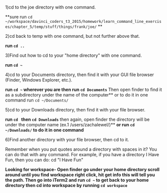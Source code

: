 1)cd to the joe directory with one command.

**sure run `cd ~/workspace/davinci_coders_t3_2015/homework/learn_command_line_exercises/chapter_5/temp/stuff/things/frank/joe/` ** 

2)cd back to temp with one command, but not further above that.

**run `cd ..`** 

3)Find out how to cd to your "home directory" with one command.

**run `cd ~`**

4)cd to your Documents directory, then find it with your GUI file browser (Finder, Windows Explorer, etc.).

**run `cd ~` wherever you are then run `cd Documents`** Then open finder to find it as a subdirectory under the name of the computer**
or to do it in one command run `cd ~/Documents/` 

5)cd to your Downloads directory, then find it with your file browser.

**run `cd ` then `cd Downloads`** then again, open finder the directory will be under the computer name (ex.1 /users/zachalewel/)**
**or run `cd ~/Downloads/` to do it in one command**

6)Find another directory with your file browser, then cd to it.

Remember when you put quotes around a directory with spaces in it? You can do that with any command. For example, if you have a directory I Have Fun, then you can do: cd "I Have Fun"

**Looking for workspace- Open finder go under your home directory scroll around until you find workspace right click, hit get info
this will tell you the path. Then go into iTerm2 and run `cd ~` to get back to your home directory then cd into workspace by running `cd workspace`**
